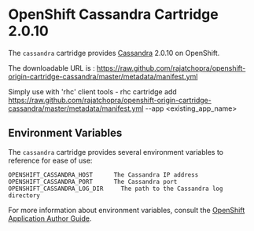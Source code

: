 # OpenShift Cassandra Cartridge 2.0.10

The `cassandra` cartridge provides [Cassandra](http://cassandra.apache.org/) 2.0.10 on OpenShift.

The downloadable URL is : https://raw.github.com/rajatchopra/openshift-origin-cartridge-cassandra/master/metadata/manifest.yml

Simply use with 'rhc' client tools - rhc cartridge add https://raw.github.com/rajatchopra/openshift-origin-cartridge-cassandra/master/metadata/manifest.yml --app <existing_app_name>

## Environment Variables

The `cassandra` cartridge provides several environment variables to reference for ease
of use:

    OPENSHIFT_CASSANDRA_HOST      The Cassandra IP address
    OPENSHIFT_CASSANDRA_PORT      The Cassandra port
    OPENSHIFT_CASSANDRA_LOG_DIR     The path to the Cassandra log directory

For more information about environment variables, consult the
[OpenShift Application Author Guide](https://github.com/openshift/origin-server/blob/master/node/README.writing_applications.md).
